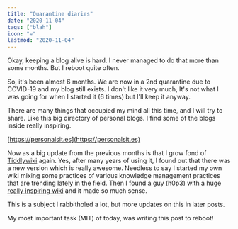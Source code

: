 ```yaml
---
title: "Quarantine diaries"
date: "2020-11-04"
tags: ["blah"]
icon: "☣️"
lastmod: "2020-11-04"
---
```


Okay, keeping a blog alive is hard. I never managed to do that more than some months.
But I reboot quite often.

So, it's been almost 6 months. We are now in a 2nd quarantine due to COVID-19 and my blog still exists.
I don't like it very much, It's not what I was going for when I started it (6 times) but I'll keep it anyway.

There are many things that occupied my mind all this time, and I will try to share. Like this big directory of personal blogs. I find some of the blogs inside really  inspiring.

[https://personalsit.es](https://personalsit.es)

Now as a big update from the previous months is that I grow fond of [Tiddlywiki](https://tiddlywiki.com) again. Yes, after many years of using it, I found out that there was a new version which is really awesome. Needless to say I started my own wiki mixing some practices of various knowledge management practices that are trending lately in the field. Then I found a guy (h0p3) with a huge [really inspiring wiki](https://philosopher.life) and it made so much sense.



This is a subject I rabbitholed a lot, but more updates on this in later posts.

My most important task (MIT) of today, was writing this post to reboot!


